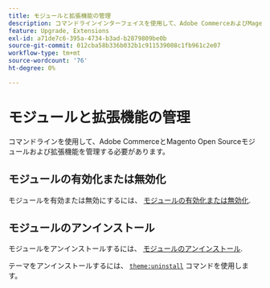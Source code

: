 ```yaml
---
title: モジュールと拡張機能の管理
description: コマンドラインインターフェイスを使用して、Adobe CommerceおよびMagento Open Sourceモジュールと拡張機能を有効、無効、アンインストールします。
feature: Upgrade, Extensions
exl-id: a71de7c6-395a-4734-b3ad-b2879809be0b
source-git-commit: 012cba58b336b032b1c911539008c1fb961c2e07
workflow-type: tm+mt
source-wordcount: '76'
ht-degree: 0%

---
```


# モジュールと拡張機能の管理

コマンドラインを使用して、Adobe CommerceとMagento Open Sourceモジュールおよび拡張機能を管理する必要があります。

## モジュールの有効化または無効化

モジュールを有効または無効にするには、 [モジュールの有効化または無効化](../../installation/tutorials/manage-modules.md).

## モジュールのアンインストール

モジュールをアンインストールするには、 [モジュールのアンインストール](../../installation/tutorials/uninstall-modules.md).

テーマをアンインストールするには、 [`theme:uninstall`](../../installation/tutorials/themes.md) コマンドを使用します。
